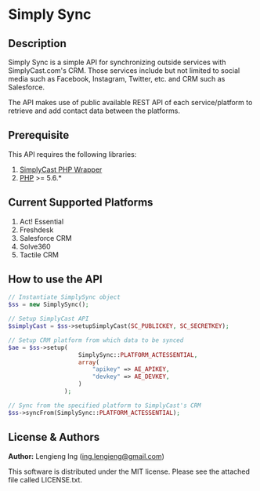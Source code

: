 # Simply Sync

## Description

Simply Sync is a simple API for synchronizing outside services with SimplyCast.com's CRM. Those services include but not limited to social media such as Facebook, Instagram, Twitter, etc. and CRM such as Salesforce.

The API makes use of public available REST API of each service/platform to retrieve and add contact data between the platforms.

## Prerequisite

This API requires the following libraries:

1. [SimplyCast PHP Wrapper](https://github.com/SimplyCast/php-wrapper)
2. [PHP](http://php.net/downloads.php) >= 5.6.*

## Current Supported Platforms

1. Act! Essential
2. Freshdesk
3. Salesforce CRM
4. Solve360
5. Tactile CRM

## How to use the API

```php
// Instantiate SimplySync object
$ss = new SimplySync();

// Setup SimplyCast API
$simplyCast = $ss->setupSimplyCast(SC_PUBLICKEY, SC_SECRETKEY);

// Setup CRM platform from which data to be synced
$ae = $ss->setup(
                    SimplySync::PLATFORM_ACTESSENTIAL,
                    array(
                        "apikey" => AE_APIKEY,
                        "devkey" => AE_DEVKEY,
                    )
                );

// Sync from the specified platform to SimplyCast's CRM
$ss->syncFrom(SimplySync::PLATFORM_ACTESSENTIAL);
```

## License & Authors

**Author:** Lengieng Ing (ing.lengieng@gmail.com)

This software is distributed under the MIT license. Please see the attached file called LICENSE.txt.
